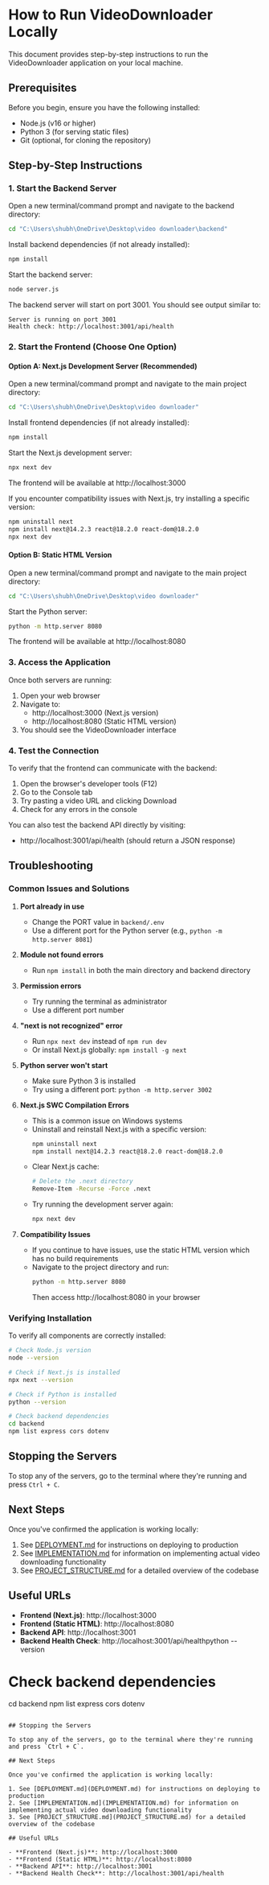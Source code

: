 # How to Run VideoDownloader Locally

This document provides step-by-step instructions to run the VideoDownloader application on your local machine.

## Prerequisites

Before you begin, ensure you have the following installed:
- Node.js (v16 or higher)
- Python 3 (for serving static files)
- Git (optional, for cloning the repository)

## Step-by-Step Instructions

### 1. Start the Backend Server

Open a new terminal/command prompt and navigate to the backend directory:
```bash
cd "C:\Users\shubh\OneDrive\Desktop\video downloader\backend"
```

Install backend dependencies (if not already installed):
```bash
npm install
```

Start the backend server:
```bash
node server.js
```

The backend server will start on port 3001. You should see output similar to:
```
Server is running on port 3001
Health check: http://localhost:3001/api/health
```

### 2. Start the Frontend (Choose One Option)

#### Option A: Next.js Development Server (Recommended)

Open a new terminal/command prompt and navigate to the main project directory:
```bash
cd "C:\Users\shubh\OneDrive\Desktop\video downloader"
```

Install frontend dependencies (if not already installed):
```bash
npm install
```

Start the Next.js development server:
```bash
npx next dev
```

The frontend will be available at http://localhost:3000

If you encounter compatibility issues with Next.js, try installing a specific version:
```bash
npm uninstall next
npm install next@14.2.3 react@18.2.0 react-dom@18.2.0
npx next dev
```

#### Option B: Static HTML Version

Open a new terminal/command prompt and navigate to the main project directory:
```bash
cd "C:\Users\shubh\OneDrive\Desktop\video downloader"
```

Start the Python server:
```bash
python -m http.server 8080
```

The frontend will be available at http://localhost:8080

### 3. Access the Application

Once both servers are running:

1. Open your web browser
2. Navigate to:
   - http://localhost:3000 (Next.js version)
   - http://localhost:8080 (Static HTML version)
3. You should see the VideoDownloader interface

### 4. Test the Connection

To verify that the frontend can communicate with the backend:

1. Open the browser's developer tools (F12)
2. Go to the Console tab
3. Try pasting a video URL and clicking Download
4. Check for any errors in the console

You can also test the backend API directly by visiting:
- http://localhost:3001/api/health (should return a JSON response)

## Troubleshooting

### Common Issues and Solutions

1. **Port already in use**
   - Change the PORT value in `backend/.env`
   - Use a different port for the Python server (e.g., `python -m http.server 8081`)

2. **Module not found errors**
   - Run `npm install` in both the main directory and backend directory

3. **Permission errors**
   - Try running the terminal as administrator
   - Use a different port number

4. **"next is not recognized" error**
   - Run `npx next dev` instead of `npm run dev`
   - Or install Next.js globally: `npm install -g next`

5. **Python server won't start**
   - Make sure Python 3 is installed
   - Try using a different port: `python -m http.server 3002`

6. **Next.js SWC Compilation Errors**
   - This is a common issue on Windows systems
   - Uninstall and reinstall Next.js with a specific version:
     ```bash
     npm uninstall next
     npm install next@14.2.3 react@18.2.0 react-dom@18.2.0
     ```
   - Clear Next.js cache:
     ```bash
     # Delete the .next directory
     Remove-Item -Recurse -Force .next
     ```
   - Try running the development server again:
     ```bash
     npx next dev
     ```

7. **Compatibility Issues**
   - If you continue to have issues, use the static HTML version which has no build requirements
   - Navigate to the project directory and run:
     ```bash
     python -m http.server 8080
     ```
     Then access http://localhost:8080 in your browser

### Verifying Installation

To verify all components are correctly installed:

```bash
# Check Node.js version
node --version

# Check if Next.js is installed
npx next --version

# Check if Python is installed
python --version

# Check backend dependencies
cd backend
npm list express cors dotenv
```

## Stopping the Servers

To stop any of the servers, go to the terminal where they're running and press `Ctrl + C`.

## Next Steps

Once you've confirmed the application is working locally:

1. See [DEPLOYMENT.md](DEPLOYMENT.md) for instructions on deploying to production
2. See [IMPLEMENTATION.md](IMPLEMENTATION.md) for information on implementing actual video downloading functionality
3. See [PROJECT_STRUCTURE.md](PROJECT_STRUCTURE.md) for a detailed overview of the codebase

## Useful URLs

- **Frontend (Next.js)**: http://localhost:3000
- **Frontend (Static HTML)**: http://localhost:8080
- **Backend API**: http://localhost:3001
- **Backend Health Check**: http://localhost:3001/api/healthpython --version

# Check backend dependencies
cd backend
npm list express cors dotenv
```

## Stopping the Servers

To stop any of the servers, go to the terminal where they're running and press `Ctrl + C`.

## Next Steps

Once you've confirmed the application is working locally:

1. See [DEPLOYMENT.md](DEPLOYMENT.md) for instructions on deploying to production
2. See [IMPLEMENTATION.md](IMPLEMENTATION.md) for information on implementing actual video downloading functionality
3. See [PROJECT_STRUCTURE.md](PROJECT_STRUCTURE.md) for a detailed overview of the codebase

## Useful URLs

- **Frontend (Next.js)**: http://localhost:3000
- **Frontend (Static HTML)**: http://localhost:8080
- **Backend API**: http://localhost:3001
- **Backend Health Check**: http://localhost:3001/api/health